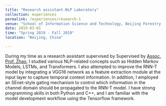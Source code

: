 ```yaml
---
title: "Research assistant-NLP Laboratory"
collection: experiences
permalink: /experiences/research-1
venue: "School of Information Science and Technology, Beijing Forestry University"
date: 2019-03-01
time: "Spring 2019 - Fall 2019"
location: "Beijing, China"

---
```

During my time as a research assistant supervised by Supervised by [Assoc. Prof. Zhao](https://www.researchgate.net/profile/Xiuhua-Li-2), I studied various NLP-related concepts such as Hidden Markov Models, LSTMs, and Transformers. I also attempted to improve the RNN-T model by integrating a VGG16 network as a feature extraction module at the input layer to capture temporal context information. In addition, I employed an SEnet-style gating mechanism to control which information in the channel domain should be propagated to the RNN-T model. I have strong programming skills in both Python and C++, and I am familiar with the model development workflow using the Tensorflow framework.
